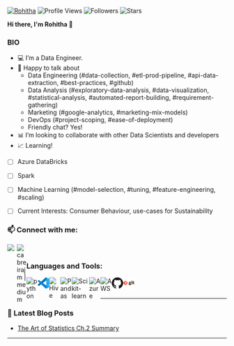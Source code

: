 [![Rohitha](https://img.shields.io/badge/Rohitha-<COLOR>.svg)](https://shields.io/)  ![Profile Views](https://komarev.com/ghpvc/?username=YRohitha&color=green) ![Followers](https://img.shields.io/github/followers/YRohitha)  ![Stars](https://img.shields.io/github/stars/YRohitha/YRohitha) 

<b> Hi there, I'm Rohitha </b>👋<br>


### BIO

* 💻 I’m a Data Engineer.
* 💬 Happy to talk about 
  * Data Engineering (#data-collection, #etl-prod-pipeline, #api-data-extraction, #best-practices, #github)
  * Data Analysis (#exploratory-data-analysis, #data-visualization, #statistical-analysis, #automated-report-building, #requirement-gathering)
  * Marketing (#google-analytics, #marketing-mix-models)
  * DevOps (#project-scoping, #ease-of-deployment) 
  * Friendly chat? Yes! 
* 📊 I’m looking to collaborate with other Data Scientists and developers 
* 📈 Learning! 
- [ ] Azure DataBricks
- [ ] Spark
- [ ] Machine Learning (#model-selection, #tuning, #feature-engineering, #scaling)
- [ ] Current Interests: Consumer Behaviour, use-cases for Sustainability


### 📫 Connect with me:

[<img align="left"  width="22px" src="https://cdn.jsdelivr.net/npm/simple-icons@3.4.0/icons/linkedin.svg" />](https://www.linkedin.com/in/rohitha-yarlagadda-9b43721a7/)

[<img align="left" alt="cabreirajm | medium" width="22px" src="https://cdn.jsdelivr.net/npm/simple-icons@3.4.0/icons/medium.svg" />](https://medium.com/@yrohitha996)


<br />

### Languages and Tools:

<img align="left" alt="python" width="26px" src="https://cdn3.iconfinder.com/data/icons/logos-and-brands-adobe/512/267_Python-512.png" />

<img align="left" alt="visual studio code" width="26px" src="https://raw.githubusercontent.com/github/explore/80688e429a7d4ef2fca1e82350fe8e3517d3494d/topics/visual-studio-code/visual-studio-code.png" />

<img align="left" alt="Hive" width="26px" src="https://upload.wikimedia.org/wikipedia/commons/thumb/b/bb/Apache_Hive_logo.svg/1138px-Apache_Hive_logo.svg.png" />

<img align="left" alt="Pandas" width="26px" src="https://cdn.jsdelivr.net/npm/simple-icons@3.4.0/icons/pandas.svg" />

[<img align="left" alt="Scikit-learn" width="40px" src="https://upload.wikimedia.org/wikipedia/commons/0/05/Scikit_learn_logo_small.svg" />](https://scikit-learn.org/stable/)

<img align="left" alt="Azure" width="26px" src="https://www.parkmycloud.com/wp-content/uploads/2018/02/Azure_.png" />

<img align="left" alt="AWS" width="26px" src="https://cdn.jsdelivr.net/npm/simple-icons@3.4.0/icons/amazonaws.svg" />

<img align="left" alt="GitHub" width="26px" src="https://raw.githubusercontent.com/github/explore/78df643247d429f6cc873026c0622819ad797942/topics/github/github.png" />

<img align="left" alt="Git" width="26px" src="https://raw.githubusercontent.com/github/explore/80688e429a7d4ef2fca1e82350fe8e3517d3494d/topics/git/git.png" />

<br />
<br />


---

### 📕 Latest Blog Posts

<!--- BLOG-POST-LIST:START --->
* [The Art of Statistics Ch.2 Summary](https://medium.com/@yrohitha996/the-art-of-statistics-ch-2-summary-adba3612d7a2) 

<!--- BLOG-POST-LIST:END --->

---


[medium]: https://medium.com/@yrohitha996
[linkedin]: https://www.linkedin.com/in/rohitha-yarlagadda-9b43721a7/


<!---
[![My GitHub Stats](https://github-readme-stats.vercel.app/api/?username=YRohitha&count_private=true&theme=tokyonight&showicons=true)]()
[![My GitHub Language Stats](https://github-readme-stats.vercel.app/api/top-langs/?username=YRohitha&langs_count=5&theme=tokyonight)]()
--->

<!---
![](https://github-readme-stats.vercel.app/api?username=YRohitha&theme=light&hide_border=false&include_all_commits=true&count_private=true)
![](https://github-readme-streak-stats.herokuapp.com/?user=YRohitha&theme=light&hide_border=false)<br/>
![](https://github-readme-stats.vercel.app/api/top-langs/?username=YRohitha&theme=light&hide_border=false&include_all_commits=true&count_private=true&layout=compact)
--->

